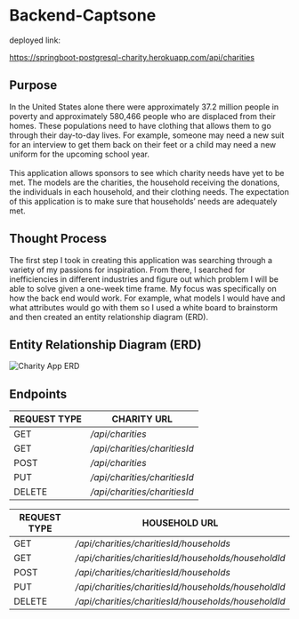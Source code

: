 # Backend-Captsone

deployed link: 

[//]: # (https://springboot-postgresql-charity.herokuapp.com/)
https://springboot-postgresql-charity.herokuapp.com/api/charities

## Purpose
In the United States alone there were approximately 37.2 million people in poverty and approximately 580,466 people who are displaced from their homes. These populations need to have clothing that allows them to go through their day-to-day lives. For example, someone may need a new suit for an interview to get them back on their feet or a child may need a new uniform for the upcoming school year.
<br> 
<br>This application allows sponsors to see which charity needs have yet to be met. The models are the charities, the household receiving the donations, the individuals in each household, and their clothing needs. The expectation of this application is to make sure that households’ needs are adequately met.

## Thought Process

The first step I took in creating this application was searching through a variety of my passions for inspiration. From there, I searched for inefficiencies in different industries and figure out which problem I will be able to solve given a one-week time frame. My focus was specifically on how the back end would work. For example, what models I would have and what attributes would go with them so I used a white board to brainstorm and then created an entity relationship diagram (ERD). 

## Entity Relationship Diagram (ERD)
![Charity App ERD](https://user-images.githubusercontent.com/77082461/156379757-a46abc53-e461-4e4e-99e0-45e36da0e480.png)

## Endpoints
| REQUEST TYPE | CHARITY URL                  |
|--------------|------------------------------|
| GET          | _/api/charities_             |
| GET          | _/api/charities/charitiesId_ |
| POST         | _/api/charities_             |
| PUT          | _/api/charities/charitiesId_ |
| DELETE       | _/api/charities/charitiesId_ |

| REQUEST TYPE | HOUSEHOLD URL                                       |
|--------------|-----------------------------------------------------|
| GET          | _/api/charities/charitiesId/households_             |
| GET          | _/api/charities/charitiesId/households/householdId_ |
| POST         | _/api/charities/charitiesId/households_             |
| PUT          | _/api/charities/charitiesId/households/householdId_ |
| DELETE       | _/api/charities/charitiesId/households/householdId_ |
